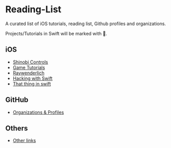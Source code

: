 # Reading-List
A curated list of iOS tutorials, reading list, Github profiles and organizations.

Projects/Tutorials in Swift will be marked with :large_orange_diamond:.

## iOS
  - [Shinobi Controls](https://github.com/naeemshaikh90/Reading-List/blob/master/ShinobiControls.md)
  - [Game Tutorials](https://github.com/naeemshaikh90/Reading-List/blob/master/GameTutorials.md)
  - [Raywenderlich](https://github.com/naeemshaikh90/Reading-List/blob/master/Raywenderlich.md)
  - [Hacking with Swift](https://github.com/naeemshaikh90/Reading-List/blob/master/Hacking%20with%20Swift.md)
  - [That thing in swift](https://github.com/naeemshaikh90/Reading-List/blob/master/That-thing-in-swift.md)

## GitHub
  - [Organizations & Profiles](https://github.com/naeemshaikh90/Reading-List/blob/master/Github.md)

## Others
  - [Other links](https://github.com/naeemshaikh90/Reading-List/blob/master/Others.md)
